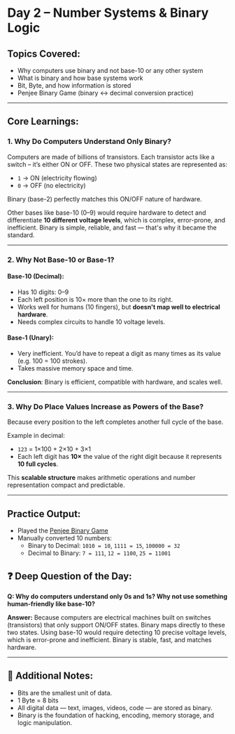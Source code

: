 # Day 2 – Number Systems & Binary Logic

## Topics Covered:
- Why computers use binary and not base-10 or any other system
- What is binary and how base systems work
- Bit, Byte, and how information is stored
- Penjee Binary Game (binary ↔ decimal conversion practice)

---

## Core Learnings:

### 1. Why Do Computers Understand Only Binary?
Computers are made of billions of transistors. Each transistor acts like a switch – it’s either ON or OFF. These two physical states are represented as:
- `1` → ON (electricity flowing)
- `0` → OFF (no electricity)

Binary (base-2) perfectly matches this ON/OFF nature of hardware.

Other bases like base-10 (0–9) would require hardware to detect and differentiate **10 different voltage levels**, which is complex, error-prone, and inefficient. Binary is simple, reliable, and fast — that's why it became the standard.

---

### 2. Why Not Base-10 or Base-1?

#### Base-10 (Decimal):
- Has 10 digits: 0–9
- Each left position is 10× more than the one to its right.
- Works well for humans (10 fingers), but **doesn't map well to electrical hardware**.
- Needs complex circuits to handle 10 voltage levels.

#### Base-1 (Unary):
- Very inefficient. You’d have to repeat a digit as many times as its value (e.g. 100 = 100 strokes).
- Takes massive memory space and time.

**Conclusion**: Binary is efficient, compatible with hardware, and scales well.

---

### 3. Why Do Place Values Increase as Powers of the Base?
Because every position to the left completes another full cycle of the base.

Example in decimal:
- `123` = 1×100 + 2×10 + 3×1
- Each left digit has **10×** the value of the right digit because it represents **10 full cycles**.

This **scalable structure** makes arithmetic operations and number representation compact and predictable.

---

##  Practice Output:
- Played the [Penjee Binary Game](https://www.penjeeco.com/binary-decimals-converter-game.php)
- Manually converted 10 numbers:
  - Binary to Decimal: `1010 = 10`, `1111 = 15`, `100000 = 32`
  - Decimal to Binary: `7 = 111`, `12 = 1100`, `25 = 11001`



## ❓ Deep Question of the Day:
**Q: Why do computers understand only 0s and 1s? Why not use something human-friendly like base-10?**

**Answer:**
Because computers are electrical machines built on switches (transistors) that only support ON/OFF states. Binary maps directly to these two states. Using base-10 would require detecting 10 precise voltage levels, which is error-prone and inefficient. Binary is stable, fast, and matches hardware.

---

## 📎 Additional Notes:
- Bits are the smallest unit of data.  
- 1 Byte = 8 bits  
- All digital data — text, images, videos, code — are stored as binary.  
- Binary is the foundation of hacking, encoding, memory storage, and logic manipulation.


